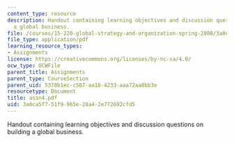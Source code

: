 ```yaml
---
content_type: resource
description: Handout containing learning objectives and discussion questions on building
  a global business.
file: /courses/15-220-global-strategy-and-organization-spring-2008/3a0ca5f751f9965e28a42e772692cfd5_assn4.pdf
file_type: application/pdf
learning_resource_types:
- Assignments
license: https://creativecommons.org/licenses/by-nc-sa/4.0/
ocw_type: OCWFile
parent_title: Assignments
parent_type: CourseSection
parent_uid: 5378b1ec-c587-aa18-4233-aaa72aa8bb3e
resourcetype: Document
title: assn4.pdf
uid: 3a0ca5f7-51f9-965e-28a4-2e772692cfd5
---
```

Handout containing learning objectives and discussion questions on building a global business.